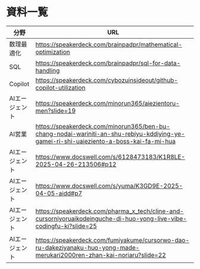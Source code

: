 # 資料一覧
|分野|URL|
|---|---|
|数理最適化|https://speakerdeck.com/brainpadpr/mathematical-optimization|
|SQL|https://speakerdeck.com/brainpadpr/sql-for-data-handling|
|Copilot|https://speakerdeck.com/cybozuinsideout/github-copilot-utilization|
|AIエージェント|https://speakerdeck.com/minorun365/aiezientoru-men?slide=19|
|AI営業|https://speakerdeck.com/minorun365/ben-bu-chang-nodai-wariniti-an-shu-rebiyu-kddiying-ye-gamei-ri-shi-uaieziento-a-boss-kai-fa-mi-hua|
|AIエージェント|https://www.docswell.com/s/6128473183/K1R8LE-2025-04-26-213506#p12|
|AIエージェント|https://www.docswell.com/s/yuma/K3GD9E-2025-04-05-aidd#p7|
|AIエージェント|https://speakerdeck.com/pharma_x_tech/cline-and-cursorniyoruaikodeinguche-di-huo-yong-live-vibe-codingfu-ki?slide=25|
|AIエージェント|https://speakerdeck.com/fumiyakume/cursorwo-dao-ru-dakeziyanaku-huo-yong-made-merukari2000ren-zhan-kai-noriaru?slide=22|
